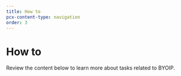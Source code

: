 ```yaml
---
title: How to
pcx-content-type: navigation
order: 3
---
```


# How to

Review the content below to learn more about tasks related to BYOIP.

<DirectoryListing path="/how-to"/>